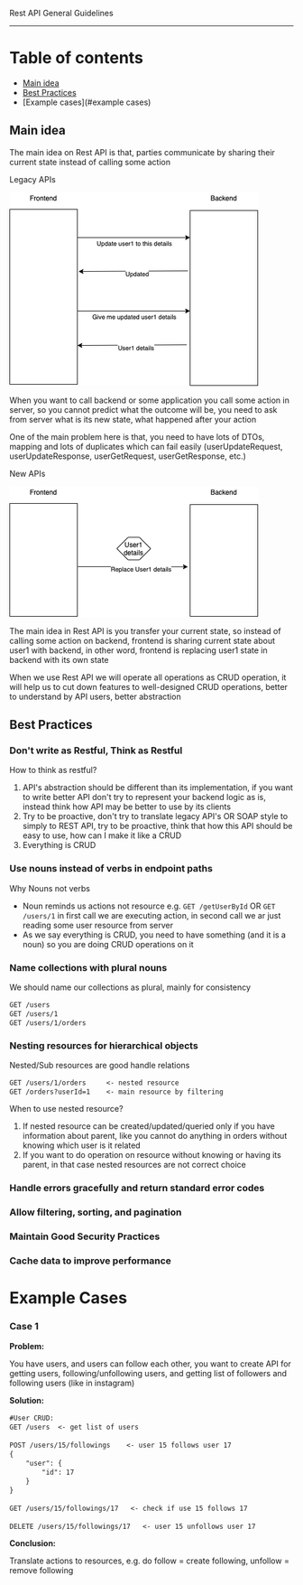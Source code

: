 Rest API General Guidelines
________

# Table of contents

* [Main idea](#main-idea)
* [Best Practices](#best-practices)
* [Example cases](#example cases)

## Main idea

The main idea on Rest API is that, parties communicate by sharing their current state instead of calling some action

Legacy APIs

![](assets/general-guidelines-1.png)

When you want to call backend or some application you call some action in server, so you cannot predict what the outcome
will be, you need to ask from server what is its new state, what happened after your action

One of the main problem here is that, you need to have lots of DTOs, mapping and lots of duplicates which can fail
easily (userUpdateRequest, userUpdateResponse, userGetRequest, userGetResponse, etc.)

New APIs

![](assets/general-guidelines-2.png)

The main idea in Rest API is you transfer your current state, so instead of calling some action on backend, frontend is
sharing current state about user1 with backend, in other word, frontend is replacing user1 state in backend with its own
state

When we use Rest API we will operate all operations as CRUD operation, it will help us to cut down features to
well-designed CRUD operations, better to understand by API users, better abstraction

## Best Practices

### Don't write as Restful, Think as Restful

How to think as restful?

1. API's abstraction should be different than its implementation, if you want to write better API don't try to represent
   your backend logic as is, instead think how API may be better to use by its clients
2. Try to be proactive, don't try to translate legacy API's OR SOAP style to simply to REST API, try to be proactive,
   think that how this API should be easy to use, how can I make it like a CRUD
3. Everything is CRUD

### Use nouns instead of verbs in endpoint paths

Why Nouns not verbs

* Noun reminds us actions not resource e.g. ```GET /getUserById```  OR ```GET /users/1```  in first call we are
  executing action, in second call we ar just reading some user resource from server
* As we say everything is CRUD, you need to have something (and it is a noun) so you are doing CRUD operations on it

### Name collections with plural nouns

We should name our collections as plural, mainly for consistency

```
GET /users    
GET /users/1
GET /users/1/orders    
```

### Nesting resources for hierarchical objects

Nested/Sub resources are good handle relations

```
GET /users/1/orders     <- nested resource
GET /orders?userId=1    <- main resource by filtering
```

When to use nested resource?

1. If nested resource can be created/updated/queried only if you have information about parent, like you cannot do
   anything in orders without knowing which user is it related
2. If you want to do operation on resource without knowing or having its parent, in that case nested resources are not
   correct choice

### Handle errors gracefully and return standard error codes

### Allow filtering, sorting, and pagination

### Maintain Good Security Practices

### Cache data to improve performance

# Example Cases

### Case 1
**Problem:**

You have users, and users can follow each other, you want to create API for getting users, following/unfollowing users, and getting list of followers and following users (like in instagram)

**Solution:**
```
#User CRUD:
GET /users  <- get list of users

POST /users/15/followings    <- user 15 follows user 17 
{
    "user": {
        "id": 17
    }
}

GET /users/15/followings/17   <- check if use 15 follows 17

DELETE /users/15/followings/17   <- user 15 unfollows user 17
```

**Conclusion:**

Translate actions to resources, e.g. do follow = create following, unfollow = remove following

